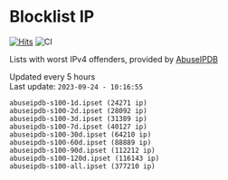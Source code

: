 # Blocklist IP

[![Hits](https://hits.seeyoufarm.com/api/count/incr/badge.svg?url=https%3A%2F%2Fgithub.com%2Fborestad%2Fblocklist-ip%2F&count_bg=%2379C83D&title_bg=%23555555&icon=&icon_color=%23E7E7E7&title=hits&edge_flat=false)](https://hits.seeyoufarm.com)  ![CI](https://img.shields.io/github/workflow/status/borestad/blocklist-ip/CI?style=flat-square)

Lists with worst IPv4 offenders, provided by [AbuseIPDB](https://www.abuseipdb.com/)

<!-- FOOTER-PLACEHOLDER -->
Updated every 5 hours<br>
Last update: `2023-09-24 - 10:16:55`
```
abuseipdb-s100-1d.ipset (24271 ip)
abuseipdb-s100-2d.ipset (28092 ip)
abuseipdb-s100-3d.ipset (31389 ip)
abuseipdb-s100-7d.ipset (40127 ip)
abuseipdb-s100-30d.ipset (64210 ip)
abuseipdb-s100-60d.ipset (88889 ip)
abuseipdb-s100-90d.ipset (112212 ip)
abuseipdb-s100-120d.ipset (116143 ip)
abuseipdb-s100-all.ipset (377210 ip)
```
